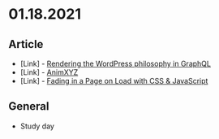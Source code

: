 # 01.18.2021

## Article

- \[Link\] - [Rendering the WordPress philosophy in GraphQL](https://css-tricks.com/rendering-the-wordpress-philosophy-in-graphql/)
- \[Link\] - [AnimXYZ](https://css-tricks.com/animxyz/)
- \[Link\] - [Fading in a Page on Load with CSS & JavaScript](https://css-tricks.com/fading-in-a-page-on-load-with-css-javascript/)

## General

- Study day
